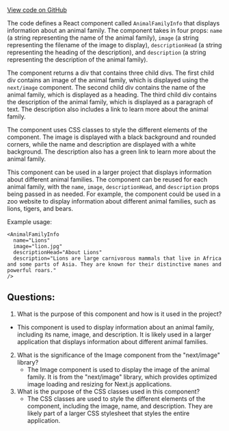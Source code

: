 [View code on GitHub](zoo-labs/zoo/blob/master/core/src/components/AnimalInfo/index.tsx)

The code defines a React component called `AnimalFamilyInfo` that displays information about an animal family. The component takes in four props: `name` (a string representing the name of the animal family), `image` (a string representing the filename of the image to display), `descriptionHead` (a string representing the heading of the description), and `description` (a string representing the description of the animal family).

The component returns a div that contains three child divs. The first child div contains an image of the animal family, which is displayed using the `next/image` component. The second child div contains the name of the animal family, which is displayed as a heading. The third child div contains the description of the animal family, which is displayed as a paragraph of text. The description also includes a link to learn more about the animal family.

The component uses CSS classes to style the different elements of the component. The image is displayed with a black background and rounded corners, while the name and description are displayed with a white background. The description also has a green link to learn more about the animal family.

This component can be used in a larger project that displays information about different animal families. The component can be reused for each animal family, with the `name`, `image`, `descriptionHead`, and `description` props being passed in as needed. For example, the component could be used in a zoo website to display information about different animal families, such as lions, tigers, and bears. 

Example usage:

```
<AnimalFamilyInfo
  name="Lions"
  image="lion.jpg"
  descriptionHead="About Lions"
  description="Lions are large carnivorous mammals that live in Africa and some parts of Asia. They are known for their distinctive manes and powerful roars."
/>
```
## Questions: 
 1. What is the purpose of this component and how is it used in the project?
   - This component is used to display information about an animal family, including its name, image, and description. It is likely used in a larger application that displays information about different animal families.
2. What is the significance of the Image component from the "next/image" library?
   - The Image component is used to display the image of the animal family. It is from the "next/image" library, which provides optimized image loading and resizing for Next.js applications.
3. What is the purpose of the CSS classes used in this component?
   - The CSS classes are used to style the different elements of the component, including the image, name, and description. They are likely part of a larger CSS stylesheet that styles the entire application.
